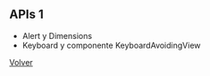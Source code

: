 ## APIs 1
* Alert y Dimensions
* Keyboard y componente KeyboardAvoidingView

[Volver](https://github.com/zariweyo/curso-react-native)
